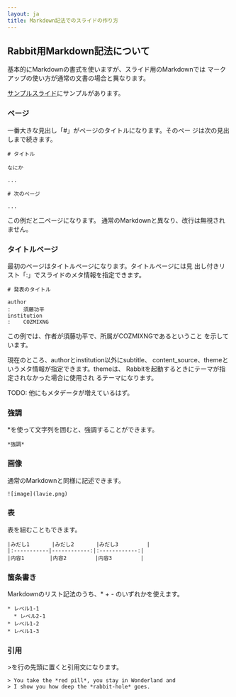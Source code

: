```yaml
---
layout: ja
title: Markdown記法でのスライドの作り方
---
```

## Rabbit用Markdown記法について

基本的にMarkdownの書式を使いますが、スライド用のMarkdownでは
マークアップの使い方が通常の文書の場合と異なります。

[サンプルスライド](../sample/)にサンプルがあります。

### ページ

一番大きな見出し「#」がページのタイトルになります。そのペー
ジは次の見出しまで続きます。

    # タイトル

    なにか

    ...

    # 次のページ

    ...

この例だと二ページになります。
通常のMarkdownと異なり、改行は無視されません。

### タイトルページ

最初のページはタイトルページになります。タイトルページには見
出し付きリスト「:」でスライドのメタ情報を指定できます。

    # 発表のタイトル

    author
    :    須藤功平
    institution
    :    COZMIXNG

この例では、作者が須藤功平で、所属がCOZMIXNGであるということ
を示しています。

現在のところ、authorとinstitution以外にsubtitle、
content_source、themeというメタ情報が指定できます。themeは、
Rabbitを起動するときにテーマが指定されなかった場合に使用され
るテーマになります。

TODO: 他にもメタデータが増えているはず。

### 強調

\*を使って文字列を囲むと、強調することができます。

```
*強調*
```

### 画像

通常のMarkdownと同様に記述できます。

    ![image](lavie.png)

### 表

表を組むこともできます。

	|みだし1       |みだし2       |みだし3         |
	|:-----------|------------:|:------------:|
	|内容1        |内容2         |内容3         |

### 箇条書き

Markdownのリスト記法のうち、\* \+ \- のいずれかを使えます。


```
* レベル1-1  
  * レベル2-1
* レベル1-2  
* レベル1-3  
```


### 引用

\>を行の先頭に置くと引用文になります。

```
> You take the *red pill*, you stay in Wonderland and
> I show you how deep the *rabbit-hole* goes.
```
